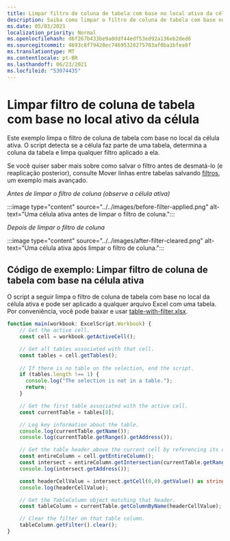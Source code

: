 ```yaml
---
title: Limpar filtro de coluna de tabela com base no local ativo da célula
description: Saiba como limpar o filtro de coluna de tabela com base no local ativo da célula.
ms.date: 05/03/2021
localization_priority: Normal
ms.openlocfilehash: d6f267b433be9a0ddf44edf53ed92a136eb2ded6
ms.sourcegitcommit: 4693c8f79428ec74695328275703af0ba1bfea8f
ms.translationtype: MT
ms.contentlocale: pt-BR
ms.lasthandoff: 06/23/2021
ms.locfileid: "53074435"
---
```

# <a name="clear-table-column-filter-based-on-active-cell-location"></a>Limpar filtro de coluna de tabela com base no local ativo da célula

Este exemplo limpa o filtro de coluna de tabela com base no local da célula ativa. O script detecta se a célula faz parte de uma tabela, determina a coluna da tabela e limpa qualquer filtro aplicado a ela.

Se você quiser saber mais sobre como salvar o filtro antes de desmatá-lo (e reaplicação posterior), consulte Mover linhas entre tabelas salvando [filtros](move-rows-across-tables.md), um exemplo mais avançado.

_Antes de limpar o filtro de coluna (observe a célula ativa)_

:::image type="content" source="../../images/before-filter-applied.png" alt-text="Uma célula ativa antes de limpar o filtro de coluna.":::

_Depois de limpar o filtro de coluna_

:::image type="content" source="../../images/after-filter-cleared.png" alt-text="Uma célula ativa após limpar o filtro de coluna.":::

## <a name="sample-code-clear-table-column-filter-based-on-active-cell"></a>Código de exemplo: Limpar filtro de coluna de tabela com base na célula ativa

O script a seguir limpa o filtro de coluna de tabela com base no local da célula ativa e pode ser aplicado a qualquer arquivo Excel com uma tabela. Por conveniência, você pode baixar e usar <a href="table-with-filter.xlsx">table-with-filter.xlsx</a>.

```TypeScript
function main(workbook: ExcelScript.Workbook) {
    // Get the active cell.
    const cell = workbook.getActiveCell();

    // Get all tables associated with that cell.
    const tables = cell.getTables();
    
    // If there is no table on the selection, end the script.
    if (tables.length !== 1) {
      console.log("The selection is not in a table.");
      return;
    }

    // Get the first table associated with the active cell.
    const currentTable = tables[0];

    // Log key information about the table.
    console.log(currentTable.getName());
    console.log(currentTable.getRange().getAddress());

    // Get the table header above the current cell by referencing its column.
    const entireColumn = cell.getEntireColumn();
    const intersect = entireColumn.getIntersection(currentTable.getRange());
    console.log(intersect.getAddress());

    const headerCellValue = intersect.getCell(0,0).getValue() as string;
    console.log(headerCellValue);

    // Get the TableColumn object matching that header.
    const tableColumn = currentTable.getColumnByName(headerCellValue);

    // Clear the filter on that table column.
    tableColumn.getFilter().clear();
}
```
